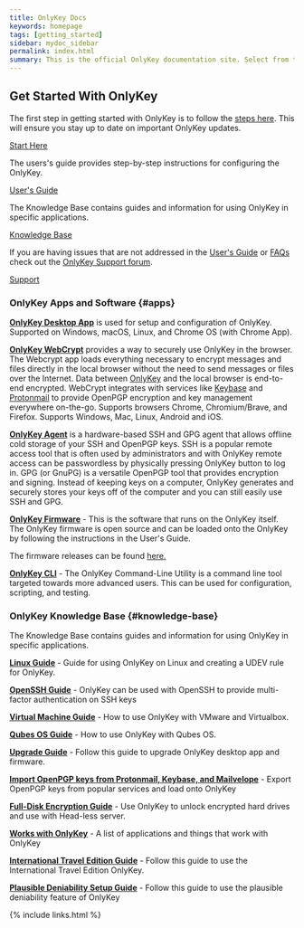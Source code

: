 ```yaml
---
title: OnlyKey Docs
keywords: homepage
tags: [getting_started]
sidebar: mydoc_sidebar
permalink: index.html
summary: This is the official OnlyKey documentation site. Select from the topics shown below or from the left sidebar.
---
```


## Get Started With OnlyKey

<div class="row">
         <div class="col-md-3 col-sm-6">
             <div class="panel panel-default text-center">
                 <div class="panel-heading">
                     <span class="fa-stack fa-5x">
                           <i class="fa fa-circle fa-stack-2x text-primary"></i>
                           <i class="fa fa-sign-in fa-stack-1x fa-inverse"></i>
                     </span>
                 </div>
                 <div class="panel-body">
                     <p>The first step in getting started with OnlyKey is to follow the <a href="https://onlykey.io/start">steps here</a>. This will ensure you stay up to date on important OnlyKey updates.</p>
                     <a href="https://onlykey.io/start" class="btn btn-primary">Start Here</a>
                 </div>
             </div>
         </div>
         <div class="col-md-3 col-sm-6">
             <div class="panel panel-default text-center">
                 <div class="panel-heading">
                     <span class="fa-stack fa-5x">
                           <i class="fa fa-circle fa-stack-2x text-primary"></i>
                           <i class="fa fa-book fa-stack-1x fa-inverse"></i>
                     </span>
                 </div>
                 <div class="panel-body">
                     <p>The users's guide provides step-by-step instructions for configuring the OnlyKey.</p>
                     <a href="https://docs.crp.to/usersguide.html" class="btn btn-primary">User's Guide</a>
                 </div>
             </div>
         </div>
         <div class="col-md-3 col-sm-6">
             <div class="panel panel-default text-center">
                 <div class="panel-heading">
                     <span class="fa-stack fa-5x">
                           <i class="fa fa-circle fa-stack-2x text-primary"></i>
                           <i class="fa fa-database fa-stack-1x fa-inverse"></i>
                     </span>
                 </div>
                 <div class="panel-body">
                     <p>The Knowledge Base contains guides and information for using OnlyKey in specific applications.</p>
                     <a href="#knowledge-base" class="btn btn-primary">Knowledge Base</a>
                 </div>
             </div>
         </div>
         <div class="col-md-3 col-sm-6">
             <div class="panel panel-default text-center">
                 <div class="panel-heading">
                     <span class="fa-stack fa-5x">
                           <i class="fa fa-circle fa-stack-2x text-primary"></i>
                           <i class="fa fa-support fa-stack-1x fa-inverse"></i>
                     </span>
                 </div>
                 <div class="panel-body">
                     <p>If you are having issues that are not addressed in the <a href="https://docs.crp.to/usersguide.html">User's Guide</a> or <a href="https://docs.crp.to/faq.html">FAQs</a> check out the <a href="https://forum.onlykey.io">OnlyKey Support forum</a>.</p>
                     <a href="https://forum.onlykey.io" class="btn btn-primary">Support</a>
                 </div>
             </div>
         </div>
</div>

### OnlyKey Apps and Software {#apps}

**[OnlyKey Desktop App](https://docs.crp.to/app.html)** is used for setup and configuration of OnlyKey. Supported on Windows, macOS, Linux, and Chrome OS (with Chrome App).

**[OnlyKey WebCrypt](https://docs.crp.to/webcrypt.html)** provides a way to securely use OnlyKey in the browser. The Webcrypt app loads everything necessary to encrypt messages and files directly in the local browser without the need to send messages or files over the Internet. Data between [OnlyKey](https://onlykey.io) and the local browser is end-to-end encrypted. WebCrypt integrates with services like [Keybase](https://keybase.io/) and [Protonmail](https://protonmail.com) to provide OpenPGP encryption and key management everywhere on-the-go. Supports browsers Chrome, Chromium/Brave, and Firefox. Supports Windows, Mac, Linux, Android and iOS.

**[OnlyKey Agent](https://docs.crp.to/onlykey-agent.html)** is a hardware-based SSH and GPG agent that allows offline cold storage of your SSH and OpenPGP keys. SSH is a popular remote access tool that is often used by administrators and with OnlyKey remote access can be passwordless by physically pressing OnlyKey button to log in. GPG (or GnuPG) is a versatile OpenPGP tool that provides encryption and signing. Instead of keeping keys on a computer, OnlyKey generates and securely stores your keys off of the computer and you can still easily use SSH and GPG.

**[OnlyKey Firmware](https://docs.crp.to/firmware.html)** - This is the software that runs on the OnlyKey itself. The OnlyKey firmware is open source and can be loaded onto the OnlyKey by following the instructions in the User's Guide.

The firmware releases can be found [here.](https://github.com/trustcrypto/OnlyKey-Firmware/releases)

**[OnlyKey CLI](https://docs.crp.to/command-line.html)** - The OnlyKey Command-Line Utility is a command line tool targeted towards more advanced users. This can be used for configuration, scripting, and testing.

### OnlyKey Knowledge Base {#knowledge-base}

The Knowledge Base contains guides and information for using OnlyKey in specific applications.

**[Linux Guide](https://docs.crp.to/linux.html)** - Guide for using OnlyKey on Linux and creating a UDEV rule for OnlyKey.

**[OpenSSH Guide](https://docs.crp.to/openssh.html)** -  OnlyKey can be used with OpenSSH to provide multi-factor authentication on SSH keys

**[Virtual Machine Guide](https://docs.crp.to/virtualmachines.html)** - How to use OnlyKey with VMware and Virtualbox.

**[Qubes OS Guide](https://docs.crp.to/qubes.html)** - How to use OnlyKey with Qubes OS.

**[Upgrade Guide](https://docs.crp.to/upgradeguide.html)** - Follow this guide to upgrade OnlyKey desktop app and firmware.

**[Import OpenPGP keys from Protonmail, Keybase, and Mailvelope](https://docs.crp.to/importpgp.html)** - Export OpenPGP keys from popular services and load onto OnlyKey

**[Full-Disk Encryption Guide](https://docs.crp.to/full-disk-encryption.html)** - Use OnlyKey to unlock encrypted hard drives and use with Head-less server.

**[Works with OnlyKey](https://docs.crp.to/workswithonlykey.html)** - A list of applications and things that work with OnlyKey

**[International Travel Edition Guide](https://docs.crp.to/ite.html)** - Follow this guide to use the International Travel Edition OnlyKey.

**[Plausible Deniability Setup Guide](https://docs.crp.to/pdguide.html)** - Follow this guide to use the plausible deniability feature of OnlyKey

{% include links.html %}
